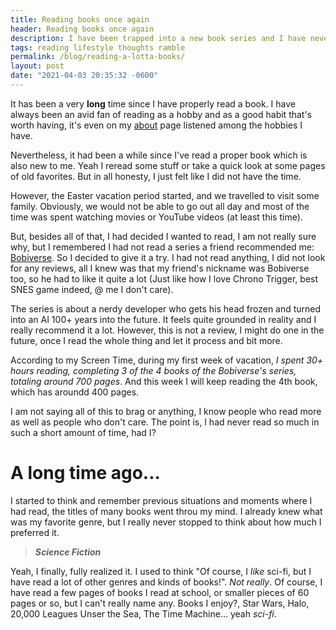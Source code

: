 ```yaml
---
title: Reading books once again 
header: Reading books once again 
description: I have been trapped into a new book series and I have never read so much in years. My favorite genre and omse reading thoughts 
tags: reading lifestyle thoughts ramble 
permalink: /blog/reading-a-lotta-books/ 
layout: post 
date: "2021-04-03 20:35:32 -0600" 
--- 
```


It has been a very **long** time since I have properly read a book. I have always been an avid fan of reading as a hobby and as a good habit that's worth having, it's even on my [about](/about) page listened among the hobbies I have.

Nevertheless, it had been a while since I've read a proper book which is also new to me. Yeah I reread some stuff or take a quick look at some pages of old favorites. But in all honesty, I just felt like I did not have the time.

However, the Easter vacation period started, and we travelled to visit some family. Obviously, we would not be able to go out all day and most of the time was spent watching movies or YouTube videos (at least this time).

But, besides all of that, I had decided I wanted to read, I am not really sure why, but I remembered I had  not read a series a friend recommended me: [Bobiverse](/bobiverse). So I decided to give it a try. I had not read anything, I did not look for any reviews, all I knew was that my friend's nickname was Bobiverse too, so he had to like it quite a lot (Just like how I love Chrono Trigger, best SNES game indeed, @ me I don't care).

The series is about a nerdy developer who gets his head frozen and turned into an AI 100+ years into the future. It feels quite grounded in reality and I really recommend it a lot. However, this is not a review, I might do one in the future, once I read the whole thing and let it process and bit more.

According to my Screen Time, during my first week of vacation, *I spent 30+ hours reading, completing 3 of the 4 books of the Bobiverse's series, totaling around 700 pages*. And this week I will keep reading the 4th book, which has aroundd 400 pages. 

I am not saying all of this to brag or anything, I know people who read more as well as people who don't care. The point is, I had never read so much in such a short amount of time, had I?

# A long time ago...

I started to think and remember previous situations and moments where I had read, the titles of many books went throu my mind. I already knew what was my favorite genre, but I really never stopped to think about how much I preferred it.

>_**Science Fiction**_

Yeah, I finally, fully realized it. I used to think "Of course, I *like* sci-fi, but I have read a lot of other genres and kinds of books!". *Not really*.
Of course, I have read a few pages of books I read at school, or smaller pieces of 60 pages or so, but I can't really name any. Books I enjoy?, Star Wars, Halo, 20,000 Leagues Unser the Sea, The Time Machine... yeah *sci-fi*.


